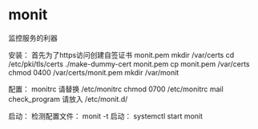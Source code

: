 # monit
监控服务的利器

安装：
首先为了https访问创建自签证书 monit.pem
mkdir /var/certs
cd /etc/pki/tls/certs
./make-dummy-cert monit.pem
cp monit.pem /var/certs
chmod 0400 /var/certs/monit.pem
mkdir /var/monit


配置：
monitrc 请替换 /etc/monitrc
chmod 0700 /etc/monitrc
mail check_program 请放入 /etc/monit.d/

启动：
检测配置文件： monit -t 
启动： systemctl  start monit
